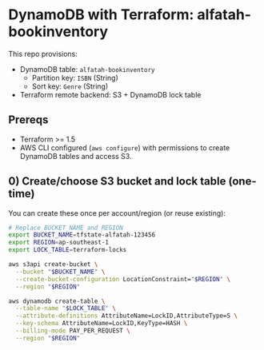 # DynamoDB with Terraform: alfatah-bookinventory

This repo provisions:
- DynamoDB table: `alfatah-bookinventory`
  - Partition key: `ISBN` (String)
  - Sort key: `Genre` (String)
- Terraform remote backend: S3 + DynamoDB lock table

## Prereqs
- Terraform >= 1.5
- AWS CLI configured (`aws configure`) with permissions to create DynamoDB tables and access S3.

## 0) Create/choose S3 bucket and lock table (one-time)
You can create these once per account/region (or reuse existing):

```bash
# Replace BUCKET_NAME and REGION
export BUCKET_NAME=tfstate-alfatah-123456
export REGION=ap-southeast-1
export LOCK_TABLE=terraform-locks

aws s3api create-bucket \
  --bucket "$BUCKET_NAME" \
  --create-bucket-configuration LocationConstraint="$REGION" \
  --region "$REGION"

aws dynamodb create-table \
  --table-name "$LOCK_TABLE" \
  --attribute-definitions AttributeName=LockID,AttributeType=S \
  --key-schema AttributeName=LockID,KeyType=HASH \
  --billing-mode PAY_PER_REQUEST \
  --region "$REGION"
